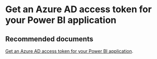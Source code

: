   <properties
	pageTitle="Accessing Embedded Content"
	description="Accessing Embedded Content"
	service="microsoft.PowerBIDedicated"
	resource="capacities"
	authors="pjfreitas"
	ms.author="pfreitas"	
	displayOrder="740"
	selfHelpType="generic"
	supportTopicIds="32628057"
	productPesIds="16334"
	cloudEnvironments="public, MoonCake, fairfax" 
	articleId="3ea46eec-8428-cf58-1d8d-1f73468ae517"
/>

# Get an Azure AD access token for your Power BI application

## **Recommended documents**

[Get an Azure AD access token for your Power BI application](https://docs.microsoft.com/power-bi/developer/get-azuread-access-token).<br>